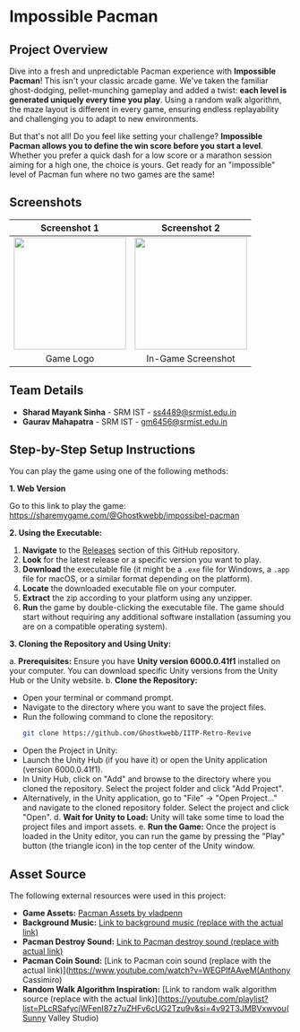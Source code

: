 # Impossible Pacman

## Project Overview

Dive into a fresh and unpredictable Pacman experience with **Impossible Pacman**! This isn't your classic arcade game. We've taken the familiar ghost-dodging, pellet-munching gameplay and added a twist: **each level is generated uniquely every time you play**. Using a random walk algorithm, the maze layout is different in every game, ensuring endless replayability and challenging you to adapt to new environments.

But that's not all! Do you feel like setting your challenge? **Impossible Pacman allows you to define the win score before you start a level**. Whether you prefer a quick dash for a low score or a marathon session aiming for a high one, the choice is yours. Get ready for an "impossible" level of Pacman fun where no two games are the same!

## Screenshots

| Screenshot 1                                  | Screenshot 2                                  |
| :-------------------------------------------: | :-------------------------------------------: |
| <img src="https://github.com/user-attachments/assets/e4b4f503-65b8-46eb-9e1d-7cc0dfaa455a" width="200"> | <img src="https://github.com/user-attachments/assets/57edeb55-e161-4939-b0e7-ec87b02f8d37" width="200"> |
|                   Game Logo                  |                In-Game Screenshot              |

## Team Details

* **Sharad Mayank Sinha** - SRM IST - <ss4489@srmist.edu.in>
* **Gaurav Mahapatra** - SRM IST - <gm6456@srmist.edu.in>

## Step-by-Step Setup Instructions

You can play the game using one of the following methods:

**1. Web Version**

Go to this link to play the game: https://sharemygame.com/@Ghostkwebb/impossibel-pacman

**2. Using the Executable:**

1. **Navigate** to the [Releases](https://github.com/Ghostkwebb/IITP-Retro-Revive/releases) section of this GitHub repository.
2. **Look** for the latest release or a specific version you want to play.
3. **Download** the executable file (it might be a `.exe` file for Windows, a `.app` file for macOS, or a similar format depending on the platform).
4. **Locate** the downloaded executable file on your computer.
5. **Extract** the zip according to your platform using any unzipper.
6. **Run** the game by double-clicking the executable file. The game should start without requiring any additional software installation (assuming you are on a compatible operating system).
   
**3. Cloning the Repository and Using Unity:**

a. **Prerequisites:** Ensure you have **Unity version 6000.0.41f1** installed on your computer. You can download specific Unity versions from the Unity Hub or the Unity website.
b. **Clone the Repository:**
   * Open your terminal or command prompt.
   * Navigate to the directory where you want to save the project files.
   * Run the following command to clone the repository:
     ```bash
     git clone https://github.com/Ghostkwebb/IITP-Retro-Revive
     ```
   * Open the Project in Unity:
   * Launch the Unity Hub (if you have it) or open the Unity application (version 6000.0.41f1).
   * In Unity Hub, click on "Add" and browse to the directory where you cloned the repository. Select the project folder and click "Add Project".
   * Alternatively, in the Unity application, go to "File" -> "Open Project..." and navigate to the cloned repository folder. Select the project and click "Open".
d. **Wait for Unity to Load:** Unity will take some time to load the project files and import assets.
e. **Run the Game:** Once the project is loaded in the Unity editor, you can run the game by pressing the "Play" button (the triangle icon) in the top center of the Unity window.

## Asset Source 

The following external resources were used in this project:

* **Game Assets:** [Pacman Assets by vladpenn](https://vladpenn.itch.io/pacman)
* **Background Music:** [Link to background music (replace with the actual link)](https://youtu.be/qtZ0hl-unM4?si=J5jLqVdzDnG6ObxV(arsenic1987))
* **Pacman Destroy Sound:** [Link to Pacman destroy sound (replace with actual link)](https://www.youtube.com/watch?v=LIDkAobqmgY(Ayieeeks))
* **Pacman Coin Sound:** [Link to Pacman coin sound (replace with the actual link)](https://www.youtube.com/watch?v=WEGPlfAAveM(Anthony Cassimiro)
* **Random Walk Algorithm Inspiration:** [Link to random walk algorithm source (replace with the actual link)](https://youtube.com/playlist?list=PLcRSafycjWFenI87z7uZHFv6cUG2Tzu9v&si=4v92T3JMBVxwvou(Sunny Valley Studio)
